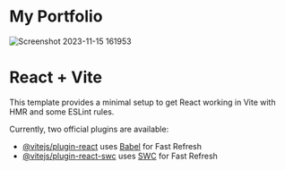 # My Portfolio

![Screenshot 2023-11-15 161953](https://github.com/Sachintha-Samarathunga/My-Portfolio/assets/98406068/b4d869d5-2788-4a47-ba69-051eb6531e03)

# React + Vite

This template provides a minimal setup to get React working in Vite with HMR and some ESLint rules.

Currently, two official plugins are available:

- [@vitejs/plugin-react](https://github.com/vitejs/vite-plugin-react/blob/main/packages/plugin-react/README.md) uses [Babel](https://babeljs.io/) for Fast Refresh
- [@vitejs/plugin-react-swc](https://github.com/vitejs/vite-plugin-react-swc) uses [SWC](https://swc.rs/) for Fast Refresh
